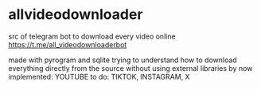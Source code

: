 # allvideodownloader
src of telegram bot to download every video online
https://t.me/all_videodownloaderbot

made with pyrogram and sqlite
trying to understand how to download everything directly from the source without using external libraries
by now implemented: YOUTUBE
to do: TIKTOK, INSTAGRAM, X
